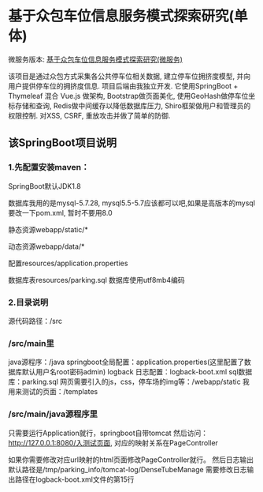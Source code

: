 # 基于众包车位信息服务模式探索研究(单体)
微服务版本: [基于众包车位信息服务模式探索研究(微服务)](https://github.com/thesomeexp/ParkingCloud)

该项目是通过众包方式采集各公共停车位相关数据, 建立停车位拥挤度模型, 并向用户提供停车位的拥挤度信息. 项目后端由我独立开发. 它使用SpringBoot + Thymeleaf 混合 Vue.js 做架构, Bootstrap做页面美化, 使用GeoHash做停车位坐标存储和查询, Redis做中间缓存以降低数据库压力, Shiro框架做用户和管理员的权限控制.  对XSS, CSRF, 重放攻击并做了简单的防御. 

## 该SpringBoot项目说明
### 1.先配置安装maven：

SpringBoot默认JDK1.8

数据库我用的是mysql-5.7.28, mysql5.5-5.7应该都可以吧,如果是高版本的mysql要改一下pom.xml, 暂时不要用8.0

静态资源webapp/static/*

动态资源webapp/data/*

配置resources/application.properties

数据库表resources/parking.sql 数据库使用utf8mb4编码
### 2.目录说明
源代码路径：/src

### /src/main里
java源程序：/java
springboot全局配置：application.properties(这里配置了数据库默认用户名root密码admin)
logback 日志配置：logback-boot.xml
sql数据库：parking.sql
网页需要引入的js，css，停车场的img等：/webapp/static
我用来测试的页面：/templates

### /src/main/java源程序里
只需要运行Application就行，springboot自带tomcat
然后访问：
http://127.0.0.1:8080/入测试页面, 对应的映射关系在PageController

如果你需要修改对应url映射的html页面修改PageController就行。
然后日志输出默认路径是/tmp/parking_info/tomcat-log/DenseTubeManage
需要修改日志输出路径在logback-boot.xml文件的第15行
